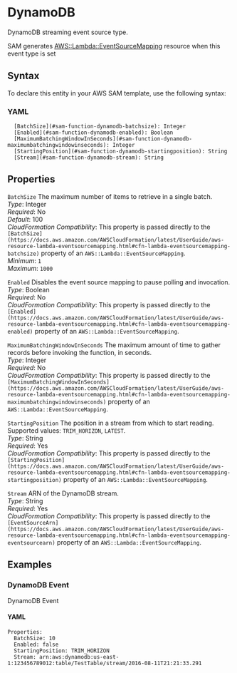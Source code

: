 # DynamoDB<a name="sam-property-function-dynamodb"></a>

DynamoDB streaming event source type\.

SAM generates [AWS::Lambda::EventSourceMapping](https://docs.aws.amazon.com/AWSCloudFormation/latest/UserGuide/aws-resource-lambda-eventsourcemapping.html) resource when this event type is set

## Syntax<a name="sam-property-function-dynamodb-syntax"></a>

To declare this entity in your AWS SAM template, use the following syntax:

### YAML<a name="sam-property-function-dynamodb-syntax.yaml"></a>

```
  [BatchSize](#sam-function-dynamodb-batchsize): Integer
  [Enabled](#sam-function-dynamodb-enabled): Boolean
  [MaximumBatchingWindowInSeconds](#sam-function-dynamodb-maximumbatchingwindowinseconds): Integer
  [StartingPosition](#sam-function-dynamodb-startingposition): String
  [Stream](#sam-function-dynamodb-stream): String
```

## Properties<a name="sam-property-function-dynamodb-properties"></a>

 `BatchSize`   <a name="sam-function-dynamodb-batchsize"></a>
The maximum number of items to retrieve in a single batch\.  
*Type*: Integer  
*Required*: No  
*Default*: 100  
*CloudFormation Compatibility*: This property is passed directly to the `[BatchSize](https://docs.aws.amazon.com/AWSCloudFormation/latest/UserGuide/aws-resource-lambda-eventsourcemapping.html#cfn-lambda-eventsourcemapping-batchsize)` property of an `AWS::Lambda::EventSourceMapping`\.  
*Minimum*: `1`  
*Maximum*: `1000`

 `Enabled`   <a name="sam-function-dynamodb-enabled"></a>
Disables the event source mapping to pause polling and invocation\.  
*Type*: Boolean  
*Required*: No  
*CloudFormation Compatibility*: This property is passed directly to the `[Enabled](https://docs.aws.amazon.com/AWSCloudFormation/latest/UserGuide/aws-resource-lambda-eventsourcemapping.html#cfn-lambda-eventsourcemapping-enabled)` property of an `AWS::Lambda::EventSourceMapping`\.

 `MaximumBatchingWindowInSeconds`   <a name="sam-function-dynamodb-maximumbatchingwindowinseconds"></a>
The maximum amount of time to gather records before invoking the function, in seconds\.  
*Type*: Integer  
*Required*: No  
*CloudFormation Compatibility*: This property is passed directly to the `[MaximumBatchingWindowInSeconds](https://docs.aws.amazon.com/AWSCloudFormation/latest/UserGuide/aws-resource-lambda-eventsourcemapping.html#cfn-lambda-eventsourcemapping-maximumbatchingwindowinseconds)` property of an `AWS::Lambda::EventSourceMapping`\.

 `StartingPosition`   <a name="sam-function-dynamodb-startingposition"></a>
The position in a stream from which to start reading\.  
Supported values: `TRIM_HORIZON`, `LATEST`\.  
*Type*: String  
*Required*: Yes  
*CloudFormation Compatibility*: This property is passed directly to the `[StartingPosition](https://docs.aws.amazon.com/AWSCloudFormation/latest/UserGuide/aws-resource-lambda-eventsourcemapping.html#cfn-lambda-eventsourcemapping-startingposition)` property of an `AWS::Lambda::EventSourceMapping`\.

 `Stream`   <a name="sam-function-dynamodb-stream"></a>
ARN of the DynamoDB stream\.  
*Type*: String  
*Required*: Yes  
*CloudFormation Compatibility*: This property is passed directly to the `[EventSourceArn](https://docs.aws.amazon.com/AWSCloudFormation/latest/UserGuide/aws-resource-lambda-eventsourcemapping.html#cfn-lambda-eventsourcemapping-eventsourcearn)` property of an `AWS::Lambda::EventSourceMapping`\.

## Examples<a name="sam-property-function-dynamodb--examples"></a>

### DynamoDB Event<a name="sam-property-function-dynamodb--examples--dynamodb-event"></a>

DynamoDB Event

#### YAML<a name="sam-property-function-dynamodb--examples--dynamodb-event--yaml"></a>

```
Properties:
  BatchSize: 10
  Enabled: false
  StartingPosition: TRIM_HORIZON
  Stream: arn:aws:dynamodb:us-east-1:123456789012:table/TestTable/stream/2016-08-11T21:21:33.291
```
